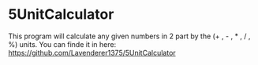 # 5UnitCalculator
This program will calculate any given numbers in 2 part by the (+ ,  - ,  * ,  / ,  %) units.
You can finde it in here:
https://github.com/Lavenderer1375/5UnitCalculator
